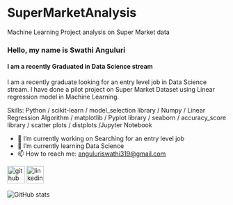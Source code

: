 # SuperMarketAnalysis
Machine Learning Project analysis on Super Market data
### Hello, my name is Swathi Anguluri
#### I am a recently Graduated in Data Science stream
I am a recently graduate looking for an entry level job in Data Science stream. I have done a pilot project on Super Market Dataset using Linear regression model in Machine Learning. 

Skills: Python / scikit-learn / model_selection library / Numpy / Linear Regression Algorithm / matplotlib / Pyplot library / seaborn / accuracy_score library /  scatter plots / distplots /Jupyter Notebook

- 🔭 I’m currently working on Searching for an entry level job 
- 🌱 I’m currently learning Data Science 
- 📫 How to reach me: anguluriswathi319@gmail.com 


[<img src='https://cdn.jsdelivr.net/npm/simple-icons@3.0.1/icons/github.svg' alt='github' height='40'>](https://github.com/Swathi182)  [<img src='https://cdn.jsdelivr.net/npm/simple-icons@3.0.1/icons/linkedin.svg' alt='linkedin' height='40'>](https://www.linkedin.com/in/www.linkedin.com/in/swathi-anguluri-8b0503251/)  

![GitHub stats](https://github-readme-stats.vercel.app/api?username=Swathi182&show_icons=true)  

